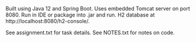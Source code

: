 Built using Java 12 and Spring Boot. 
Uses embedded Tomcat server on port 8080. 
Run in IDE or package into .jar and run. 
H2 database at http://localhost:8080/h2-console/. 

See assignment.txt for task details.
See NOTES.txt for notes on code.